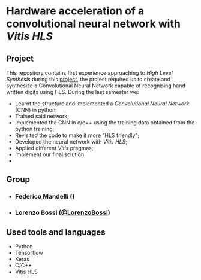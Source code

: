# Hardware acceleration of a convolutional neural network with *Vitis HLS*


## Project
This repository contains  first experience approaching to *High Level Synthesis* during this [project](https://pii.dei.polimi.it/accelerazione-hardware-di-una-rete-neurale-convoluzionale-mediante-sintesi-ad-alto-livello/), the project required us to create and synthesize a Convolutional Neural Network capable of recognising hand written digits using HLS.
During the last semester we:
* Learnt the structure and implemented a *Convolutional Neural Network* (CNN) in python;
* Trained said network;
* Implemented the CNN in c/c++ using the training data obtained from the python training;
* Revisited the code to make it more "HLS friendly";
* Developed the neural network with *Vitis HLS*;
* Applied different *Vitis* pragmas;
* Implement our final solution
* 
## Group
- ###   Federico Mandelli ()
- ###   Lorenzo Bossi ([@LorenzoBossi](https://github.com/LorenzoBossi))


## Used tools and languages
* Python
* Tensorflow
* Keras
* C/C++
* Vitis HLS


